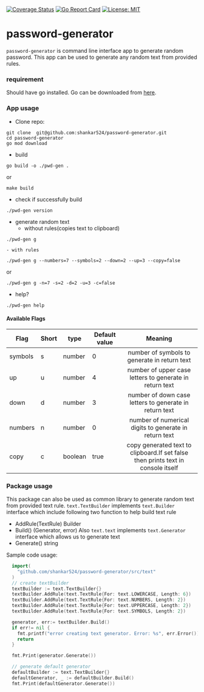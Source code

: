 <!-- [![Build Status](https://github.com/shankar524/password-generator/workflows/test%20and%20build/badge.svg)](https://github.com/shankar524/password-generator/actions?workflow=test%20and%20build) -->
[![Coverage Status](https://coveralls.io/repos/github/shankar524/password-generator/badge.svg)](https://coveralls.io/github/shankar524/password-generator)
[![Go Report Card](https://goreportcard.com/badge/github.com/jandelgado/golang-ci-template-github-actions)](https://goreportcard.com/report/github.com/jandelgado/golang-ci-template-github-actions)
[![License: MIT](https://img.shields.io/badge/License-MIT-yellow.svg)](https://opensource.org/licenses/MIT)
# password-generator
`password-generator` is command line interface app to generate random password. This app can be used to generate any random text from provided rules.

### requirement
Should have go installed. Go can be downloaded from [here](https://go.dev/dl/).

### App usage

- Clone repo:
```shell
git clone  git@github.com:shankar524/password-generator.git
cd password-generator
go mod download
```
- build 
```shell
go build -o ./pwd-gen .
```
or
```shell
make build
```
- check if successfully build
```shell
./pwd-gen version
```
- generate random text
    - without rules(copies text to clipboard)
```shell
./pwd-gen g
```
    - with rules
```shell
./pwd-gen g --numbers=7 --symbols=2 --down=2 --up=3 --copy=false
```
or
```shell
./pwd-gen g -n=7 -s=2 -d=2 -u=3 -c=false
```
- help?
```shell
./pwd-gen help
```

#### Available Flags

| Flag   | Short |type   |Default value |Meaning        |
| -------| ------|-------|--------------|:-------------:|
| symbols| s     |number |0             |number of symbols to generate in return text| 
| up     | u     |number |4             | number of upper case letters to generate in return text|
| down   | d     |number |3             | number of down case letters to generate in return text|
| numbers| n     |number |0             | number of numerical digits to generate in return text|
| copy   | c     |boolean|true          | copy generated text to clipboard.If set false then prints text in console itself|

### Package usage
This package can also be used as common library to generate random text from provided text rule.
`text.TextBuilder` implements `text.Builder` interface which include following two function to help build text rule
- AddRule(TextRule) Builder
- Build() (Generator, error)
Also `text.text` implements `text.Generator` interface which allows us to generate text
- Generate() string

Sample code usage:

```go
  import(
    "github.com/shankar524/password-generator/src/text"
  )
  // create textBuilder
  textBuilder := text.TextBuilder{}
  textBuilder.AddRule(text.TextRule{For: text.LOWERCASE, Length: 6})
  textBuilder.AddRule(text.TextRule{For: text.NUMBERS, Length: 2})
  textBuilder.AddRule(text.TextRule{For: text.UPPERCASE, Length: 2})
  textBuilder.AddRule(text.TextRule{For: text.SYMBOLS, Length: 2})

  generator, err:= textBuilder.Build()
  if err!= nil {
    fmt.printf("error creating text generator. Error: %s", err.Error())
    return
  }

  fmt.Print(generator.Generate())

  // generate default generator
  defaultBuilder := text.TextBuilder{}
  defaultGenerator, _ := defaultBuilder.Build()
  fmt.Print(defaultGenerator.Generate())
```
